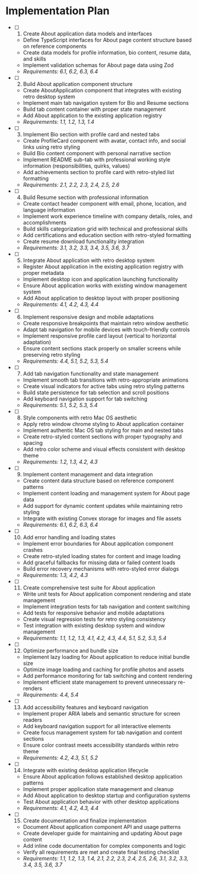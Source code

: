 # Implementation Plan

- [ ] 1. Create About application data models and interfaces
  - Define TypeScript interfaces for About page content structure based on reference components
  - Create data models for profile information, bio content, resume data, and skills
  - Implement validation schemas for About page data using Zod
  - _Requirements: 6.1, 6.2, 6.3, 6.4_

- [ ] 2. Build About application component structure
  - Create AboutApplication component that integrates with existing retro desktop system
  - Implement main tab navigation system for Bio and Resume sections
  - Build tab content container with proper state management
  - Add About application to the existing application registry
  - _Requirements: 1.1, 1.2, 1.3, 1.4_

- [ ] 3. Implement Bio section with profile card and nested tabs
  - Create ProfileCard component with avatar, contact info, and social links using retro styling
  - Build Bio content component with personal narrative section
  - Implement README sub-tab with professional working style information (responsibilities, quirks, values)
  - Add achievements section to profile card with retro-styled list formatting
  - _Requirements: 2.1, 2.2, 2.3, 2.4, 2.5, 2.6_

- [ ] 4. Build Resume section with professional information
  - Create contact header component with email, phone, location, and language information
  - Implement work experience timeline with company details, roles, and accomplishments
  - Build skills categorization grid with technical and professional skills
  - Add certifications and education section with retro-styled formatting
  - Create resume download functionality integration
  - _Requirements: 3.1, 3.2, 3.3, 3.4, 3.5, 3.6, 3.7_

- [ ] 5. Integrate About application with retro desktop system
  - Register About application in the existing application registry with proper metadata
  - Implement desktop icon and application launching functionality
  - Ensure About application works with existing window management system
  - Add About application to desktop layout with proper positioning
  - _Requirements: 4.1, 4.2, 4.3, 4.4_

- [ ] 6. Implement responsive design and mobile adaptations
  - Create responsive breakpoints that maintain retro window aesthetic
  - Adapt tab navigation for mobile devices with touch-friendly controls
  - Implement responsive profile card layout (vertical to horizontal adaptation)
  - Ensure content sections stack properly on smaller screens while preserving retro styling
  - _Requirements: 4.4, 5.1, 5.2, 5.3, 5.4_

- [ ] 7. Add tab navigation functionality and state management
  - Implement smooth tab transitions with retro-appropriate animations
  - Create visual indicators for active tabs using retro styling patterns
  - Build state persistence for tab selection and scroll positions
  - Add keyboard navigation support for tab switching
  - _Requirements: 5.1, 5.2, 5.3, 5.4_

- [ ] 8. Style components with retro Mac OS aesthetic
  - Apply retro window chrome styling to About application container
  - Implement authentic Mac OS tab styling for main and nested tabs
  - Create retro-styled content sections with proper typography and spacing
  - Add retro color scheme and visual effects consistent with desktop theme
  - _Requirements: 1.2, 1.3, 4.2, 4.3_

- [ ] 9. Implement content management and data integration
  - Create content data structure based on reference component patterns
  - Implement content loading and management system for About page data
  - Add support for dynamic content updates while maintaining retro styling
  - Integrate with existing Convex storage for images and file assets
  - _Requirements: 6.1, 6.2, 6.3, 6.4_

- [ ] 10. Add error handling and loading states
  - Implement error boundaries for About application component crashes
  - Create retro-styled loading states for content and image loading
  - Add graceful fallbacks for missing data or failed content loads
  - Build error recovery mechanisms with retro-styled error dialogs
  - _Requirements: 1.3, 4.2, 4.3_

- [ ] 11. Create comprehensive test suite for About application
  - Write unit tests for About application component rendering and state management
  - Implement integration tests for tab navigation and content switching
  - Add tests for responsive behavior and mobile adaptations
  - Create visual regression tests for retro styling consistency
  - Test integration with existing desktop system and window management
  - _Requirements: 1.1, 1.2, 1.3, 4.1, 4.2, 4.3, 4.4, 5.1, 5.2, 5.3, 5.4_

- [ ] 12. Optimize performance and bundle size
  - Implement lazy loading for About application to reduce initial bundle size
  - Optimize image loading and caching for profile photos and assets
  - Add performance monitoring for tab switching and content rendering
  - Implement efficient state management to prevent unnecessary re-renders
  - _Requirements: 4.4, 5.4_

- [ ] 13. Add accessibility features and keyboard navigation
  - Implement proper ARIA labels and semantic structure for screen readers
  - Add keyboard navigation support for all interactive elements
  - Create focus management system for tab navigation and content sections
  - Ensure color contrast meets accessibility standards within retro theme
  - _Requirements: 4.2, 4.3, 5.1, 5.2_

- [ ] 14. Integrate with existing desktop application lifecycle
  - Ensure About application follows established desktop application patterns
  - Implement proper application state management and cleanup
  - Add About application to desktop startup and configuration systems
  - Test About application behavior with other desktop applications
  - _Requirements: 4.1, 4.2, 4.3, 4.4_

- [ ] 15. Create documentation and finalize implementation
  - Document About application component API and usage patterns
  - Create developer guide for maintaining and updating About page content
  - Add inline code documentation for complex components and logic
  - Verify all requirements are met and create final testing checklist
  - _Requirements: 1.1, 1.2, 1.3, 1.4, 2.1, 2.2, 2.3, 2.4, 2.5, 2.6, 3.1, 3.2, 3.3, 3.4, 3.5, 3.6, 3.7_
